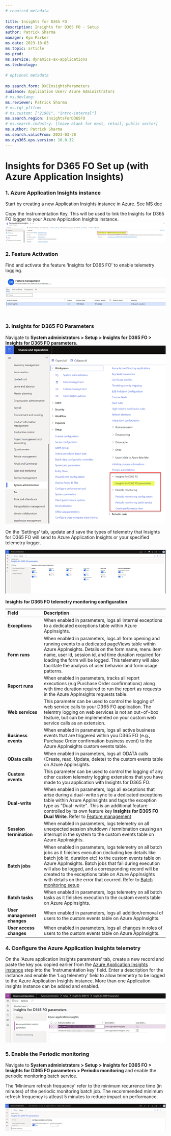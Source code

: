 ```yaml
---
# required metadata

title: Insights for D365 FO
description: Insights for D365 FO - Setup
author: Patrick Sharma
manager: Kym Parker
ms.date: 2023-10-03
ms.topic: article
ms.prod: 
ms.service: dynamics-ax-applications
ms.technology: 

# optional metadata

ms.search.form: DXCInsightsParameters
audience: Application User/ Azure Administrators
# ms.devlang: 
ms.reviewer: Patrick Sharma
# ms.tgt_pltfrm: 
# ms.custom: ["21901", "intro-internal"]
ms.search.region: InsightsForD365FO
# ms.search.industry: [leave blank for most, retail, public sector]
ms.author: Patrick Sharma
ms.search.validFrom: 2023-03-28
ms.dyn365.ops.version: 10.0.32
---
```


# Insights for D365 FO Set up (with Azure Application Insights)

###	1. Azure Application Insights instance
Start by creating a new Application Insights instance in Azure. See [MS doc](https://docs.microsoft.com/en-us/azure/azure-monitor/app/create-new-resource)

Copy the Instrumentation Key. This will be used to link the Insights for D365 FO logger to your Azure Application Insights instance.
![Instrument Key](IMAGES/Instrument_key.png)

### 2.	Feature Activation <br>
Find and activate the feature ‘Insights for D365 FO’ to enable telemetry logging.

![Feature_Management](IMAGES/Feature_Management.png)
 
### 3.	Insights for D365 FO Parameters
Navigate to  **System administrators > Setup > Insights for D365 FO > Insights for D365 FO parameters.** 
![Parameters](IMAGES/Parameters.png)

On the ‘Settings’ tab, update and save the types of telemetry that Insights for D365 FO will send to Azure Application Insights or your specified telemetry logger. 

![Telemetry_settings](IMAGES/Telemetry_settings.png)

**Insights for D365 FO telemetry monitoring configuration**

**Field** | **Description**
:--       |:--
**Exceptions** | When enabled in parameters, logs all internal exceptions to a dedicated exceptions table within Azure AppInsights.
**Form runs** | When enabled in parameters, logs all form opening and running events to a dedicated pageViews table within Azure AppInsights. Details on the form name, menu item name, user id, session id, and time duration required for loading the form will be logged. This telemetry will also facilitate the analysis of user behavior and form usage patterns.
**Report runs**  | When enabled in parameters, tracks all report executions (e.g Purchase Order confirmations) along with time duration required to run the report as requests in the Azure AppInsights requests table.
**Web services** | This parameter can be used to control the logging of web service calls to your D365 FO application. The telemtry logging on web services is not an out-of-box feature, but can be implemented on your custom web service calls as an extension.
**Business events** | When enabled in parameters, logs all active business events that are triggered within you D365 FO (e.g., Purchase Order confirmation business event) to the Azure AppInsights custom events table.
**OData calls**  | When enabled in parameters, logs all ODATA calls (Create, read, Update, delete) to the custom events table on Azure AppInsights.
**Custom events** | This parameter can be used to control the logging of any other custom telemetry logging extensions that you have made to you application with Insights for D365 FO.
**Dual-write** | When enabled in parameters, logs all exceptions that arise during a dual-write sync to a dedicated exceptions table within Azure AppInsights and tags the exception type as "Dual-write". This is an additional feature controlled by its own feature key **Insights for D365 FO Dual Write**. Refer to [Feature management](./Release-notes.md#feature-management)
**Session termination**  | When enabled in parameters, logs telemetry on all unexpected session shutdown / termibnation causing an interrupt in the system to the custom events table on Azure AppInsights.
**Batch jobs** | When enabled in parameters, logs telemetry on all batch jobs as it finishes execution (including key details like batch job id, duration etc) to the custom events table on Azure AppInsights. Batch jobs that fail during execution will also be logged, and a corresponding record will be created to the exceptions table on Azure AppInsights with details on the error that ocurred. Refer to [Batch monitoring setup](./Batch_job_monitoring.md#batch-job-monitoring-setup)
**Batch tasks** | When enabled in parameters, logs telemetry on all batch tasks as it finishes execution to the custom events table on Azure AppInsights.
**User management changes**  | When enabled in parameters, logs all addition/removal of users to the custom events table on Azure AppInsights.
**User access changes**  | When enabled in parameters, logs all changes in roles of users to the custom events table on Azure AppInsights.

### 4.	Configure the Azure Application Insights telemetry
On the 'Azure application insights parameters’ tab, create a new record and paste the key you copied earlier from the [Azure Application Insights instance](setup.md#1-Azure-Application-Insights-instance) step into the ‘Instrumentation key’ field. Enter a description for the instance and enable the ‘Log telemetry’ field to allow telemetry to be logged to the Azure Application Insights instance. More than one Application insights instance can be added and enabled.

![Azure_Application_insights_screen](IMAGES/Azure_Application_insights_screen.png)

### 5.	Enable the Periodic monitoring  
Navigate to **System administrators > Setup > Insights for D365 FO > Insights for D365 FO parameters > Periodic monitoring** and enable the periodic monitoring batch service.

The 'Minimum refresh frequency' refer to the minimum recurrence time (in minutes) of the periodic monitoring batch job. The recommended minimum refresh frequency is atleast 5 minutes to reduce impact on performance.

![Periodic_monitoring](IMAGES/Periodic_monitoring.png)
